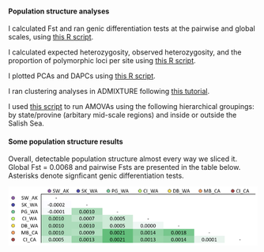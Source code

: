 #### Population structure analyses

I calculated Fst and ran genic differentiation tests at the pairwise and global scales, using [this R script](https://github.com/nclowell/SeaCukes/blob/master/3_pop_structure_analyses/FST_and_genic_diff_tests.R).

I calculated expected heterozygosity, observed heterozygosity, and the proportion of polymorphic loci per site using [this R script](https://github.com/nclowell/SeaCukes/blob/master/3_pop_structure_analyses/get_He_Ho_propPolym_fromGP.R).

I plotted PCAs and DAPCs using [this R script](https://github.com/nclowell/RAD_scallops/blob/master/3_pop_structure_analyses/PCA_DAPC.R).

I ran clustering analyses in ADMIXTURE following [this tutorial](https://speciationgenomics.github.io/ADMIXTURE/).

I used [this script](https://github.com/nclowell/RAD_scallops/blob/master/3_pop_structure_analyses/amova.R) to run AMOVAs using the following hierarchical groupings: by state/provine (arbitary mid-scale regions) and inside or outside the Salish Sea.

#### Some population structure results

Overall, detectable population structure almost every way we sliced it. Global Fst = 0.0068 and pairwise Fsts are presented in the table below. Asterisks denote signficant genic differentiation tests.

![fst](https://github.com/nclowell/RAD_scallops/blob/master/imgs/pairwise_fst.PNG?raw=true)